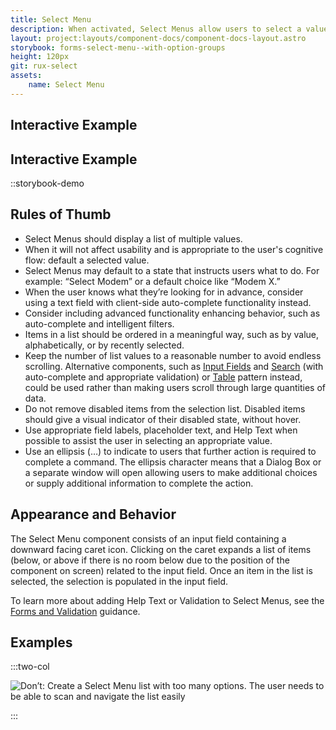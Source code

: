 ```yaml
---
title: Select Menu
description: When activated, Select Menus allow users to select a value from a list. Once a value is selected, the Select Menu displays the selected value.
layout: project:layouts/component-docs/component-docs-layout.astro
storybook: forms-select-menu--with-option-groups
height: 120px
git: rux-select
assets:
    name: Select Menu
---
```

## Interactive Example

## Interactive Example

<!-- ::tag{ is=a-playground tag=rux-select } -->
::storybook-demo

## Rules of Thumb

- Select Menus should display a list of multiple values.
- When it will not affect usability and is appropriate to the user's cognitive flow: default a selected value.
- Select Menus may default to a state that instructs users what to do. For example: “Select Modem” or a default choice like “Modem X.”
- When the user knows what they’re looking for in advance, consider using a text field with client-side auto-complete functionality instead.
- Consider including advanced functionality enhancing behavior, such as auto-complete and intelligent filters.
- Items in a list should be ordered in a meaningful way, such as by value, alphabetically, or by recently selected.
- Keep the number of list values to a reasonable number to avoid endless scrolling. Alternative components, such as [Input Fields](/components/input-field) and [Search](/components/search) (with auto-complete and appropriate validation) or [Table](/patterns/table) pattern instead, could be used rather than making users scroll through large quantities of data.
- Do not remove disabled items from the selection list. Disabled items should give a visual indicator of their disabled state, without hover.
- Use appropriate field labels, placeholder text, and Help Text when possible to assist the user in selecting an appropriate value.
- Use an ellipsis (…) to indicate to users that further action is required to complete a command. The ellipsis character means that a Dialog Box or a separate window will open allowing users to make additional choices or supply additional information to complete the action.

## Appearance and Behavior

The Select Menu component consists of an input field containing a downward facing caret icon. Clicking on the caret expands a list of items (below, or above if there is no room below due to the position of the component on screen) related to the input field. Once an item in the list is selected, the selection is populated in the input field.

To learn more about adding Help Text or Validation to Select Menus, see the [Forms and Validation](/patterns/forms-and-validation) guidance.

## Examples

:::two-col

![Don’t: Create a Select Menu list with too many options. The user needs to be able to scan and navigate the list easily](/img/components/select-dont-1.png "Don’t: Create a Select Menu list with too many options. The user needs to be able to scan and navigate the list easily")

:::
